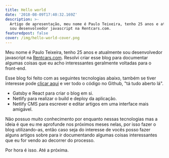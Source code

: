 ```yaml
---
title: Hello world
date: '2018-08-09T17:40:32.169Z'
description: >-
  Artigo de apresentação, meu nome é Paulo Teixeira, tenho 25 anos e atualmente
  sou desenvolvedor javascript na Rentcars.com.
featuredpost: false
cover: /img/hello-world-cover.png
---
```


<image-cover src="/img/hello-world-fullimage.png" caption="Space"></image-cover>

Meu nome é Paulo Teixeira, tenho 25 anos e atualmente sou desenvolvedor javascript na [Rentcars.com](http://rentcars.com). Resolvi criar esse blog para documentar algumas coisas que eu acho interessantes geralmente voltadas para o front-end.

Esse blog foi feito com as seguintes tecnologias abaixo, também se tiver interesse pode [clicar aqui](https://github.com/pcesarteixeira/pauloteixeira.dev) e ver todo o código no Github, "tá tudo aberto lá".

- Gatsby e React para criar o blog em si.
- Netlify para realizar o build e deploy da aplicação.
- Netlify CMS para escrever e editar artigos em uma interface mais amigável.

Não possuo muito conhecimento por enquanto nessas tecnologias mas a ideia é que eu me aprofunde nos próximos meses nelas, por isso fazer o blog utilizando-as, então caso seja do interesse de vocês posso fazer alguns artigos sobre para ir documentando algumas coisas interessantes que eu for vendo ao decorrer do processo.

Por hora é isso. Até a próxima.
